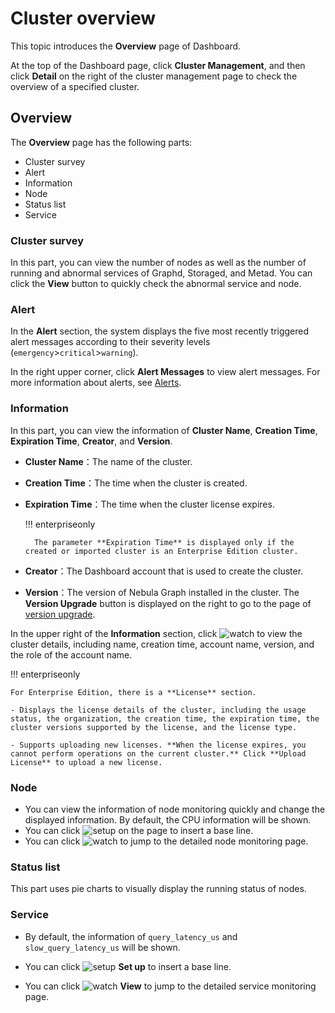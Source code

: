 # Cluster overview

This topic introduces the **Overview** page of Dashboard. 

At the top of the Dashboard page, click **Cluster Management**, and then click **Detail** on the right of the cluster management page to check the overview of a specified cluster.

## Overview

The **Overview** page has the following parts:

- Cluster survey
- Alert
- Information
- Node
- Status list
- Service

### Cluster survey

In this part, you can view the number of nodes as well as the number of running and abnormal services of Graphd, Storaged, and Metad. You can click the **View** button to quickly check the abnormal service and node.

### Alert

In the **Alert** section, the system displays the five most recently triggered alert messages according to their severity levels (`emergency`>`critical`>`warning`). 

In the right upper corner, click **Alert Messages** to view alert messages. For more information about alerts, see [Alerts](../9.alerts.md).

### Information

In this part, you can view the information of **Cluster Name**, **Creation Time**, **Expiration Time**, **Creator**, and **Version**.

- **Cluster Name**：The name of the cluster.
- **Creation Time**：The time when the cluster is created.
- **Expiration Time**：The time when the cluster license expires.

  !!! enterpriseonly

        The parameter **Expiration Time** is displayed only if the created or imported cluster is an Enterprise Edition cluster.

- **Creator**：The Dashboard account that is used to create the cluster.
- **Version**：The version of Nebula Graph installed in the cluster. The **Version Upgrade** button is displayed on the right to go to the page of [version upgrade](4.manage.md).

In the upper right of the **Information** section, click ![watch](https://docs-cdn.nebula-graph.com.cn/figures/watch.png) to view the cluster details, including name, creation time, account name, version, and the role of the account name.

!!! enterpriseonly

    For Enterprise Edition, there is a **License** section.

    - Displays the license details of the cluster, including the usage status, the organization, the creation time, the expiration time, the cluster versions supported by the license, and the license type.

    - Supports uploading new licenses. **When the license expires, you cannot perform operations on the current cluster.** Click **Upload License** to upload a new license.


### Node

- You can view the information of node monitoring quickly and change the displayed information. By default, the CPU information will be shown.
- You can click ![setup](https://docs-cdn.nebula-graph.com.cn/figures/Setup.png) on the page to insert a base line.
- You can click ![watch](https://docs-cdn.nebula-graph.com.cn/figures/watch.png) to jump to the detailed node monitoring page.

### Status list

This part uses pie charts to visually display the running status of nodes.

### Service

- By default, the information of `query_latency_us` and `slow_query_latency_us` will be shown.

- You can click ![setup](https://docs-cdn.nebula-graph.com.cn/figures/Setup.png) **Set up** to insert a base line.

- You can click ![watch](https://docs-cdn.nebula-graph.com.cn/figures/watch.png) **View** to jump to the detailed service monitoring page.
